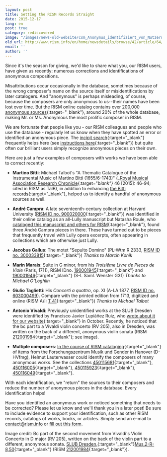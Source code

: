```yaml
---
layout: post
title: Setting the RISM Records Straight
date: 2015-12-17
lang: en
post: true
category: rediscovered
image: "/images/news-old-website/csm_Anonymus_identifiziert_von_Nutzern_usw_5560e90474.jpg"
old_url: http://www.rism.info/en/home/newsdetails/browse/42/article/64/setting-the-rism-records-straight.html
email: ''
author: ''
---
```


Since it's the season for giving, we'd like to share what you, our RISM users, have given us recently: numerous corrections and identifications of anonymous compositions.

Misattributions occur occasionally in the database, sometimes because of the wrong composer's name on the source itself or misidentifications by later catalogers. And "anonymous" is perhaps misleading, of course, because the composers are only anonymous to us--their names have been lost over time. But the RISM online catalog contains over [200,000 anonymous sources](https://opac.rism.info/search?View=rism&author=anonymous){:target="_blank"}, around 20% of the whole database, making Mr. or Ms. Anonymous the most prolific composer in RISM.

We are fortunate that people like you - our RISM colleagues and people who use the database - regularly let us know when they have spotted an error or identified an anonymous piece. The [incipit search](https://opac.rism.info/metaopac/start.do?View=rism&SearchType=2&Language=en){:target="_blank"} frequently helps here (see [instructions here](https://opac.rism.info/index.php?id=4&L=1#c47){:target="_blank"}) but quite often our brilliant users simply recognize anonymous pieces on their own.

Here are just a few examples of composers with works we have been able to correct recently:

- **Martino Bitti**: Michael Talbot's "A Thematic Catalogue of the Instrumental Music of Martino Bitti (1655/6-1743)" (_[Royal Musical Association Research Chronicle](http://dx.doi.org/10.1080/14723808.2014.986256){:target="_blank"}_ 46 [2015]: 46-94; cited in RISM as TalB), in addition to enhancing [the Bitti records](https://opac.rism.info/search?View=rism&author=Martino+Bitti){:target="_blank"}, helped us to identify a handful of anonymous sources as well.

- **André Campra**: A late seventeenth-century collection at Harvard University ([RISM ID no. 900020000](https://opac.rism.info/search?id=900020000){:target="_blank"}) was identified in their online catalog as an all-Lully manuscript but Natasha Roule, who [cataloged this manuscript and others for RISM](/library_collections/2015/08/03/cataloguing-17th-and-18thcentury-manuscripts-of.html){:target="_blank"}, found three André Campra pieces in there. These have turned out to be pieces that frequently travel with Lully opera excerpts, often appearing in collections which are otherwise just Lully.
- **Jacobus Gallus**: The motet "Sepulto Domino" (PL-Wtm R 2333, [RISM ID no. 300033815](https://opac.rism.info/search?id=300033815){:target="_blank"})
_Thanks to Marcin Konik_
- **Marin Marais**: Suite in G minor, from his _Troisiême Livre de Pieces de Viole_ (Paris, 1711), RISM IDno. [190001945](https://opac.rism.info/search?id=190001945){:target="_blank"} and [190001946](https://opac.rism.info/search?id=190001946){:target="_blank"} (S-L Saml. Wenster G31)
_Thanks to Michael O'Loghlin_
- **Giulio Taglietti**: His _Concerti a quattro_, op. XI (A-LA 1877, [RISM ID no. 603000499](https://opac.rism.info/search?id=603000499 "external-link-new-window")). Compare with the printed edition from 1713, digitized and online (RISM A/I: [T 41](https://opac.rism.info/search?id=00000990063583){:target="_blank"})
_Thanks to Michael Talbot_
- **Antonio Vivaldi**: Previously unidentified works at the SLUB Dresden were identified by Francisco Javier Lupiáñez Ruiz, who [wrote about it for our website](/rediscovered/2015/10/08/new-discoveries-of-vivaldi-in-dresden.html){:target="_blank"} in October. Recently, he noticed that the bc part to a Vivaldi violin concerto (RV 205), also in Dresden, was written on the back of a different, anonymous violin sonata (RISM [212001984](https://opac.rism.info/search?id=212001984){:target="_blank"}; see image).
- **Multiple composers**: [In the course of RISM cataloging](/library_collections/2015/07/30/two-significant-hanover-collections-now-in-rism.html){:target="_blank"} of items from the Forschungszentrum Musik und Gender in Hanover (D-HVfmg), Helmut Lauterwasser could identify the composers of many anonymous works. See the collections [450115681](https://opac.rism.info/search?id=450115681){:target="_blank"}, [450116005](https://opac.rism.info/search?id=450116005){:target="_blank"}, [450115923](https://opac.rism.info/search?id=450115923){:target="_blank"}, [450116049](https://opac.rism.info/search?id=450116049){:target="_blank"}.

With each identification, we "return" the sources to their composers and reduce the number of anonymous pieces in the database. Every identification helps!

Have you identified an anonymous work or noticed something that needs to be corrected? Please let us know and we'll thank you in a later post! Be sure to include evidence to support your identification, such as other RISM records, catalogs of works, books, or articles. Simply send an e-mail to [contact@rism.info](mailto:contact@rism.info) or [fill out this form](/service/feedback.html).

Image credit:
Bc part of the second movement from Vivaldi's Violin Concerto in D major (RV 205), written on the back of the violin part to a different, anonymous sonata. [SLUB Dresden,](http://digital.slub-dresden.de/id335684513){:target="_blank"}[Mus.2-R-8,50](http://digital.slub-dresden.de/id335684513){:target="_blank"} (RISM [212001984](https://opac.rism.info/search?id=212001984){:target="_blank"}).
